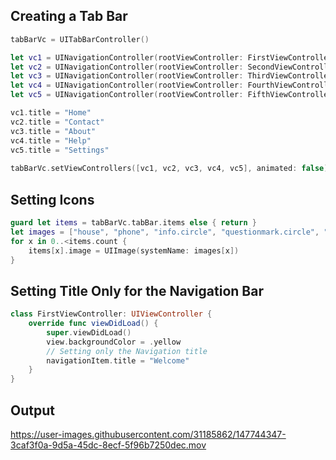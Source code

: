 ## Creating a Tab Bar

```swift
tabBarVc = UITabBarController()

let vc1 = UINavigationController(rootViewController: FirstViewController())
let vc2 = UINavigationController(rootViewController: SecondViewController())
let vc3 = UINavigationController(rootViewController: ThirdViewController())
let vc4 = UINavigationController(rootViewController: FourthViewController())
let vc5 = UINavigationController(rootViewController: FifthViewController())

vc1.title = "Home"
vc2.title = "Contact"
vc3.title = "About"
vc4.title = "Help"
vc5.title = "Settings"
    
tabBarVc.setViewControllers([vc1, vc2, vc3, vc4, vc5], animated: false)
```

## Setting Icons

```swift
guard let items = tabBarVc.tabBar.items else { return }
let images = ["house", "phone", "info.circle", "questionmark.circle", "gear"]
for x in 0..<items.count {
    items[x].image = UIImage(systemName: images[x])
}
```

## Setting Title Only for the Navigation Bar

```swift
class FirstViewController: UIViewController {
    override func viewDidLoad() {
        super.viewDidLoad()
        view.backgroundColor = .yellow
        // Setting only the Navigation title
        navigationItem.title = "Welcome"
    }
}
```

## Output
https://user-images.githubusercontent.com/31185862/147744347-3caf3f0a-9d5a-45dc-8ecf-5f96b7250dec.mov
